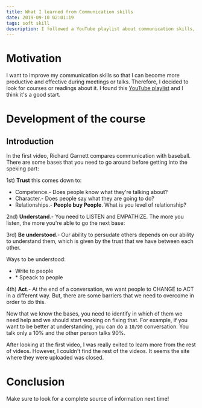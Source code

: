 ```yaml
---
title: What I learned from Communication skills
date: 2019-09-10 02:01:19
tags: soft skill
description: I followed a YouTube playlist about communication skills, this is what I learned.
---
```

# Motivation
I want to improve my communication skills so that I can become more productive
and effective during meetings or talks. Therefore, I decided to look for courses
or readings about it. I found this [YouTube playlist][yt-playlist] and I think
it's a good start.

# Development of the course
## Introduction
In the first video, Richard Garnett compares communication with baseball. There
are some bases that you need to go around before getting into the speking part:

1st) **Trust** this comes down to:
- Competence.- Does people know what they're talking about?
- Character.- Does people say what they are going to do?
- Relationships.- __People buy People__. What is you level of relationship?

2nd) **Understand**.- You need to LISTEN and EMPATHIZE.
The more you listen, the more you're able to go the next base:

3rd) **Be understood**.- Our ability to persudate others depends on our ability to
understand them, which is given by the trust that we have between each other.

Ways to be understood:

- Write to people
- \* Speack to people

4th) **Act**.- At the end of a conversation, we want people to CHANGE to ACT in a
different way. But, there are some barriers that we need to overcome in order
to do this.

Now that we know the bases, you need to identify in which of them we need help
and we should start working on fixing that. For example, if you want to be
better at understanding, you can do a `10/90` conversation. You talk only a 10%
and the other person talks 90%.

After looking at the first video, I was really exited to learn more from the rest
of videos. However, I couldn't find the rest of the videos. It seems the site
where they were uploaded was closed.

# Conclusion
Make sure to look for a complete source of information next time!

[yt-playlist]: https://www.youtube.com/watch?v=Defi1QUtOmc&list=PLp3gi_j1d-StnS20vjgqBkvaP8gGIJObd
